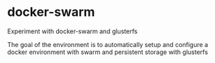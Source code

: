 # docker-swarm
Experiment with docker-swarm and glusterfs

The goal of the environment is to automatically setup and configure a docker environment with swarm and persistent storage with glusterfs